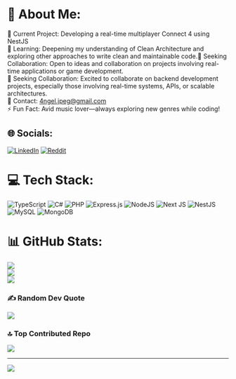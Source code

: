 # 💫 About Me:
🔭 Current Project: Developing a real-time multiplayer Connect 4  using NestJS<br>🌱 Learning: Deepening my understanding of Clean Architecture and exploring other approaches to write clean and maintainable code.🤝 Seeking Collaboration: Open to ideas and collaboration on projects involving real-time applications or game development.<br>🤝 Seeking Collaboration: Excited to collaborate on backend development projects, especially those involving real-time systems, APIs, or scalable architectures.<br>💬 Contact: 4ngel.jpeg@gmail.com<br>⚡ Fun Fact: Avid music lover—always exploring new genres while coding!


## 🌐 Socials:
[![LinkedIn](https://img.shields.io/badge/LinkedIn-%230077B5.svg?logo=linkedin&logoColor=white)](https://linkedin.com/in/https://www.linkedin.com/in/angeljpeg/) [![Reddit](https://img.shields.io/badge/Reddit-%23FF4500.svg?logo=Reddit&logoColor=white)](https://reddit.com/user/https://www.reddit.com/user/Pretty_Ad_2794/) 

# 💻 Tech Stack:
![TypeScript](https://img.shields.io/badge/typescript-%23007ACC.svg?style=flat&logo=typescript&logoColor=white) ![C#](https://img.shields.io/badge/c%23-%23239120.svg?style=flat&logo=csharp&logoColor=white) ![PHP](https://img.shields.io/badge/php-%23777BB4.svg?style=flat&logo=php&logoColor=white) ![Express.js](https://img.shields.io/badge/express.js-%23404d59.svg?style=flat&logo=express&logoColor=%2361DAFB) ![NodeJS](https://img.shields.io/badge/node.js-6DA55F?style=flat&logo=node.js&logoColor=white) ![Next JS](https://img.shields.io/badge/Next-black?style=flat&logo=next.js&logoColor=white) ![NestJS](https://img.shields.io/badge/nestjs-%23E0234E.svg?style=flat&logo=nestjs&logoColor=white) ![MySQL](https://img.shields.io/badge/mysql-4479A1.svg?style=flat&logo=mysql&logoColor=white) ![MongoDB](https://img.shields.io/badge/MongoDB-%234ea94b.svg?style=flat&logo=mongodb&logoColor=white) 
# 📊 GitHub Stats:
![](https://github-readme-stats.vercel.app/api?username=angeljpeg&theme=rose_pine&hide_border=false&include_all_commits=false&count_private=false)<br/>
![](https://github-readme-streak-stats.herokuapp.com/?user=angeljpeg&theme=rose_pine&hide_border=false)<br/>
![](https://github-readme-stats.vercel.app/api/top-langs/?username=angeljpeg&theme=rose_pine&hide_border=false&include_all_commits=false&count_private=false&layout=compact)

### ✍️ Random Dev Quote
![](https://quotes-github-readme.vercel.app/api?type=horizontal&theme=tokyonight)

### 🔝 Top Contributed Repo
![](https://github-contributor-stats.vercel.app/api?username=angeljpeg&limit=5&theme=rose_pine&combine_all_yearly_contributions=true)

---
[![](https://visitcount.itsvg.in/api?id=angeljpeg&icon=2&color=10)](https://visitcount.itsvg.in)

<!-- Proudly created with GPRM ( https://gprm.itsvg.in ) -->
